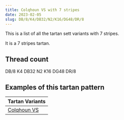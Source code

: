 ```yaml
---
title: Colqhoun VS with 7 stripes
date: 2023-02-05
slug: DB/8/K4/DB32/N2/K16/DG48/DR/8
---
```

This is a list of all the tartan sett variants with 7 stripes.

It is a 7 stripes tartan.


## Thread count
DB/8 K4 DB32 N2 K16 DG48 DR/8

## Examples of this tartan pattern

| Tartan Variants |
|---------------|
| [Colqhoun VS](/variants/db/8/k4/db32/n2/k16/dg48/dr/8-db000052-dg11450d-draa0000-k000000-naaaaaa)||
